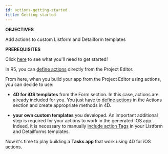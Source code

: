 ```yaml
---
id: actions-getting-started
title: Getting started
---
```


<div markdown="1" class = "objectives">

**OBJECTIVES**

Add actions to custom Listform and Detailform templates

</div>

<div markdown="1" class = "prerequisites">

**PREREQUISITES**

Click [here](prerequisites.html) to see what you'll need to get started!

</div>

In R5, you can [define actions](actions.html) directly from the Project Editor. 

From here, when you build your app from the Project Editor using actions, you can decide to use:

* **4D for iOS templates** from the Form section. In this case, actions are already included for you. You just have to [define actions](define-first-action.html) in the Actions section and create appropriate methods in 4D.

* **your own custom templates** you developed. An important additional step is required for your actions to work in the generated iOS app. Indeed, it is necessary to manually [include action Tags](action-custom-template.html) in your Listform and Detailforms templates. 

Now it's time to play building a **Tasks app** that work using 4D for iOS actions.